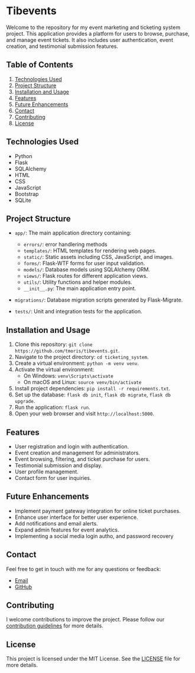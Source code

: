 # Tibevents

Welcome to the repository for my event marketing and ticketing system project. This application provides a platform for users to browse, purchase, and manage event tickets. It also includes user authentication, event creation, and testimonial submission features.

## Table of Contents

1. [Technologies Used](#technologies-used)
2. [Project Structure](#project-structure)
3. [Installation and Usage](#installation-and-usage)
4. [Features](#features)
5. [Future Enhancements](#future-enhancements)
6. [Contact](#contact)
7. [Contributing](#contributing)
8. [License](#license)

## Technologies Used

- Python
- Flask
- SQLAlchemy
- HTML
- CSS
- JavaScript
- Bootstrap
- SQLite

## Project Structure

- `app/`: The main application directory containing:

  - `errors/`: error handlering methods
  - `templates/`: HTML templates for rendering web pages.
  - `static/`: Static assets including CSS, JavaScript, and images.
  - `forms/`: Flask-WTF forms for user input validation.
  - `models/`: Database models using SQLAlchemy ORM.
  - `views/`: Flask routes for different application views.
  - `utils/`: Utility functions and helper modules.
  - `__init__.py`: The main application entry point.

- `migrations/`: Database migration scripts generated by Flask-Migrate.

- `tests/`: Unit and integration tests for the application.

## Installation and Usage

1. Clone this repository: `git clone https://github.com/tmoris/tibevents.git`.
2. Navigate to the project directory: `cd ticketing_system`.
3. Create a virtual environment: `python -m venv venv`.
4. Activate the virtual environment:
   - On Windows: `venv\Scripts\activate`
   - On macOS and Linux: `source venv/bin/activate`
5. Install project dependencies: `pip install -r requirements.txt`.
6. Set up the database: `flask db init`, `flask db migrate`, `flask db upgrade`.
7. Run the application: `flask run`.
8. Open your web browser and visit `http://localhost:5000`.

## Features

- User registration and login with authentication.
- Event creation and management for administrators.
- Event browsing, filtering, and ticket purchase for users.
- Testimonial submission and display.
- User profile management.
- Contact form for user inquiries.

## Future Enhancements

- Implement payment gateway integration for online ticket purchases.
- Enhance user interface for better user experience.
- Add notifications and email alerts.
- Expand admin features for event analytics.
- Implementing a social media login autho, and password recovery

## Contact

Feel free to get in touch with me for any questions or feedback:

- [Email](mailto:tibenkanamoris@gmail.com)
- [GitHub](https://github.com/tmoris)

## Contributing

I welcome contributions to improve the project. Please follow our [contribution guidelines](CONTRIBUTING.md) for more details.

## License

This project is licensed under the MIT License. See the [LICENSE](LICENSE) file for more details.
